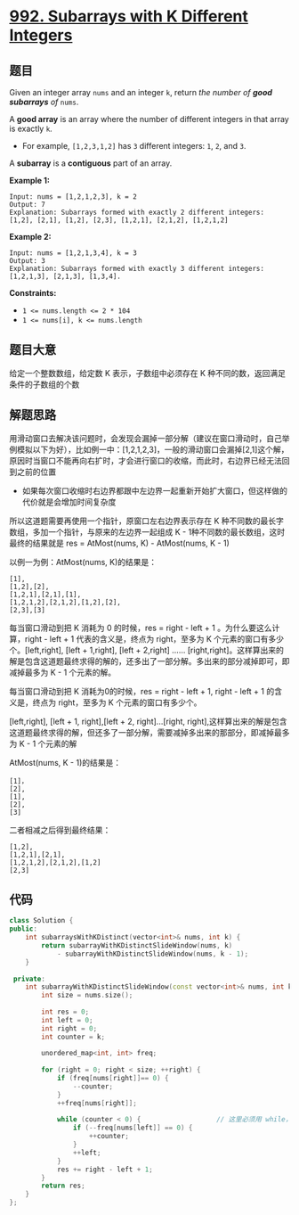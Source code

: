 # [992. Subarrays with K Different Integers](https://leetcode.com/problems/subarrays-with-k-different-integers/)

## 题目

Given an integer array `nums` and an integer `k`, return *the number of **good subarrays** of* `nums`.

A **good array** is an array where the number of different integers in that array is exactly `k`.

- For example, `[1,2,3,1,2]` has `3` different integers: `1`, `2`, and `3`.

A **subarray** is a **contiguous** part of an array.

 

**Example 1:**

```
Input: nums = [1,2,1,2,3], k = 2
Output: 7
Explanation: Subarrays formed with exactly 2 different integers: [1,2], [2,1], [1,2], [2,3], [1,2,1], [2,1,2], [1,2,1,2]
```

**Example 2:**

```
Input: nums = [1,2,1,3,4], k = 3
Output: 3
Explanation: Subarrays formed with exactly 3 different integers: [1,2,1,3], [2,1,3], [1,3,4].
```

 

**Constraints:**

- `1 <= nums.length <= 2 * 104`
- `1 <= nums[i], k <= nums.length`

## 题目大意

给定一个整数数组，给定数 K 表示，子数组中必须存在 K 种不同的数，返回满足条件的子数组的个数

## 解题思路

用滑动窗口去解决该问题时，会发现会漏掉一部分解（建议在窗口滑动时，自己举例模拟以下为好），比如例一中：[1,2,1,2,3]，一般的滑动窗口会漏掉[2,1]这个解，原因时当窗口不能再向右扩时，才会进行窗口的收缩，而此时，右边界已经无法回到之前的位置

* 如果每次窗口收缩时右边界都跟中左边界一起重新开始扩大窗口，但这样做的代价就是会增加时间复杂度

所以这道题需要再使用一个指针，原窗口左右边界表示存在 K 种不同数的最长字数组，多加一个指针，与原来的左边界一起组成 K - 1种不同数的最长数组，这时最终的结果就是 res = AtMost(nums, K) - AtMost(nums, K - 1)

以例一为例：AtMost(nums, K)的结果是：

````
[1],
[1,2],[2],
[1,2,1],[2,1],[1],
[1,2,1,2],[2,1,2],[1,2],[2],
[2,3],[3]
````

每当窗口滑动到把 K 消耗为 0 的时候，res = right - left + 1 。为什么要这么计算，right - left + 1 代表的含义是，终点为 right，至多为 K 个元素的窗口有多少个。[left,right], [left + 1,right], [left + 2,right] …… [right,right]。这样算出来的解是包含这道题最终求得的解的，还多出了一部分解。多出来的部分减掉即可，即减掉最多为 K - 1 个元素的解。

每当窗口滑动到把 K 消耗为0的时候，res = right - left + 1, right - left + 1 的含义是，终点为 right，至多为 K 个元素的窗口有多少个。

[left,right], [left + 1, right],[left + 2, right]...[right, right],这样算出来的解是包含这道题最终求得的解，但还多了一部分解，需要减掉多出来的那部分，即减掉最多为 K - 1 个元素的解

AtMost(nums, K - 1)的结果是：

````
[1]，
[2],
[1],
[2],
[3]
````

二者相减之后得到最终结果：

````
[1,2],
[1,2,1],[2,1],
[1,2,1,2],[2,1,2],[1,2]
[2,3]
````

## 代码

````c++
class Solution {
public:
    int subarraysWithKDistinct(vector<int>& nums, int k) {
        return subarrayWithKDistinctSlideWindow(nums, k) 
            - subarrayWithKDistinctSlideWindow(nums, k - 1);
    }
    
 private:
    int subarrayWithKDistinctSlideWindow(const vector<int>& nums, int k) {
        int size = nums.size();
        
        int res = 0;
        int left = 0;
        int right = 0;
        int counter = k;
        
        unordered_map<int, int> freq;
        
        for (right = 0; right < size; ++right) {
            if (freq[nums[right]]== 0) {
                --counter;
            }
            ++freq[nums[right]];
            
            while (counter < 0) {					// 这里必须用 while，不能用 if
                if (--freq[nums[left]] == 0) {
                    ++counter;
                }
                ++left;
            }
            res += right - left + 1;
        }
        return res;
    }
};
````

